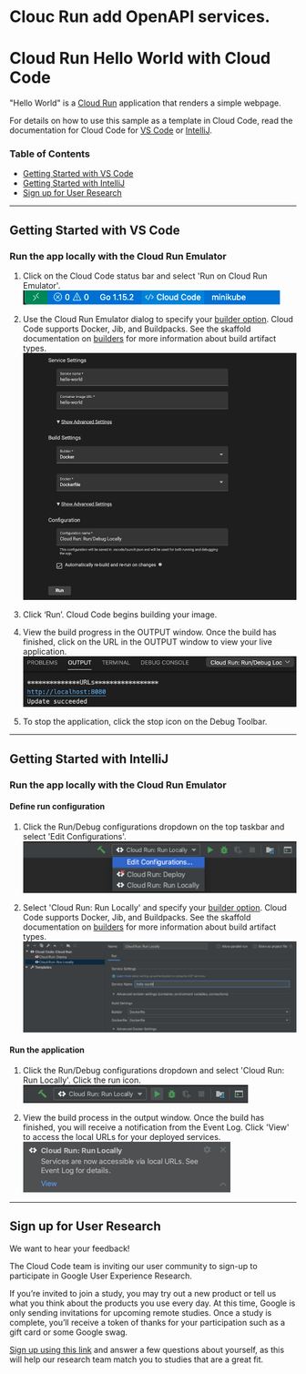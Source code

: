 # Clouc Run add OpenAPI services.

# Cloud Run Hello World with Cloud Code

"Hello World" is a [Cloud Run](https://cloud.google.com/run/docs) application that renders a simple webpage.

For details on how to use this sample as a template in Cloud Code, read the documentation for Cloud Code for [VS Code](https://cloud.google.com/code/docs/vscode/quickstart-cloud-run?utm_source=ext&utm_medium=partner&utm_campaign=CDR_kri_gcp_cloudcodereadmes_012521&utm_content=-) or [IntelliJ](https://cloud.google.com/code/docs/intellij/quickstart-cloud-run?utm_source=ext&utm_medium=partner&utm_campaign=CDR_kri_gcp_cloudcodereadmes_012521&utm_content=-).

### Table of Contents
* [Getting Started with VS Code](#getting-started-with-vs-code)
* [Getting Started with IntelliJ](#getting-started-with-intellij)
* [Sign up for User Research](#sign-up-for-user-research)

---
## Getting Started with VS Code

### Run the app locally with the Cloud Run Emulator
1. Click on the Cloud Code status bar and select 'Run on Cloud Run Emulator'.  
![image](./img/status-bar.png)

2. Use the Cloud Run Emulator dialog to specify your [builder option](https://cloud.google.com/code/docs/vscode/deploying-a-cloud-run-app#deploying_a_cloud_run_service). Cloud Code supports Docker, Jib, and Buildpacks. See the skaffold documentation on [builders](https://skaffold.dev/docs/pipeline-stages/builders/) for more information about build artifact types.  
![image](./img/build-config.png)

3. Click ‘Run’. Cloud Code begins building your image.

4. View the build progress in the OUTPUT window. Once the build has finished, click on the URL in the OUTPUT window to view your live application.  
![image](./img/cloud-run-url.png)

5. To stop the application, click the stop icon on the Debug Toolbar.

---
## Getting Started with IntelliJ

### Run the app locally with the Cloud Run Emulator

#### Define run configuration

1. Click the Run/Debug configurations dropdown on the top taskbar and select 'Edit Configurations'.  
![image](./img/edit-config.png)

2. Select 'Cloud Run: Run Locally' and specify your [builder option](https://cloud.google.com/code/docs/intellij/developing-a-cloud-run-app#defining_your_run_configuration). Cloud Code supports Docker, Jib, and Buildpacks. See the skaffold documentation on [builders](https://skaffold.dev/docs/pipeline-stages/builders/) for more information about build artifact types.  
![image](./img/local-build-config.png)

#### Run the application
1. Click the Run/Debug configurations dropdown and select 'Cloud Run: Run Locally'. Click the run icon.  
![image](./img/config-run-locally.png)

2. View the build process in the output window. Once the build has finished, you will receive a notification from the Event Log. Click 'View' to access the local URLs for your deployed services.  
![image](./img/local-success.png)

---
## Sign up for User Research

We want to hear your feedback!

The Cloud Code team is inviting our user community to sign-up to participate in Google User Experience Research. 

If you’re invited to join a study, you may try out a new product or tell us what you think about the products you use every day. At this time, Google is only sending invitations for upcoming remote studies. Once a study is complete, you’ll receive a token of thanks for your participation such as a gift card or some Google swag. 

[Sign up using this link](https://google.qualtrics.com/jfe/form/SV_4Me7SiMewdvVYhL?reserved=1&utm_source=In-product&Q_Language=en&utm_medium=own_prd&utm_campaign=Q1&productTag=clou&campaignDate=January2021&referral_code=UXbT481079) and answer a few questions about yourself, as this will help our research team match you to studies that are a great fit.
